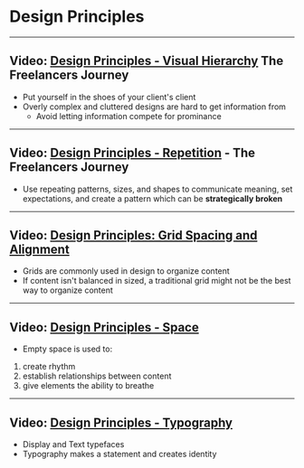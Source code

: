 
# Design Principles

---

## Video: [Design Principles - Visual Hierarchy](https://www.youtube.com/watch?v=qZWDJqY27bw) The Freelancers Journey
- Put yourself in the shoes of your client's client
- Overly complex and cluttered designs are hard to get information from
  - Avoid letting information compete for prominance

---

## Video: [Design Principles - Repetition](https://www.youtube.com/watch?v=8zhhc5pzE9Y) - The Freelancers Journey
- Use repeating patterns, sizes, and shapes to communicate meaning, set expectations, and create a pattern which can be **strategically broken**

---

## Video: [Design Principles: Grid Spacing and Alignment](https://www.youtube.com/watch?v=9QRIjnMEXw8)
- Grids are commonly used in design to organize content
- If content isn't balanced in sized, a traditional grid might not be the best way to organize content

---

## Video: [Design Principles - Space](https://www.youtube.com/watch?v=3dESVj7-XzI)
- Empty space is used to:
1. create rhythm
2. establish relationships between content
3. give elements the ability to breathe

---

## Video: [Design Principles - Typography](https://www.youtube.com/watch?v=yom0nogFN3k)
- Display and Text typefaces
- Typography makes a statement and creates identity
